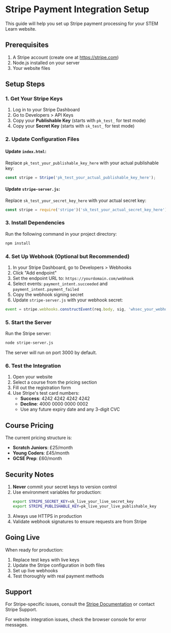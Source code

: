 # Stripe Payment Integration Setup

This guide will help you set up Stripe payment processing for your STEM Learn website.

## Prerequisites

1. A Stripe account (create one at https://stripe.com)
2. Node.js installed on your server
3. Your website files

## Setup Steps

### 1. Get Your Stripe Keys

1. Log in to your Stripe Dashboard
2. Go to Developers > API Keys
3. Copy your **Publishable Key** (starts with `pk_test_` for test mode)
4. Copy your **Secret Key** (starts with `sk_test_` for test mode)

### 2. Update Configuration Files

#### Update `index.html`:
Replace `pk_test_your_publishable_key_here` with your actual publishable key:
```javascript
const stripe = Stripe('pk_test_your_actual_publishable_key_here');
```

#### Update `stripe-server.js`:
Replace `sk_test_your_secret_key_here` with your actual secret key:
```javascript
const stripe = require('stripe')('sk_test_your_actual_secret_key_here');
```

### 3. Install Dependencies

Run the following command in your project directory:
```bash
npm install
```

### 4. Set Up Webhook (Optional but Recommended)

1. In your Stripe Dashboard, go to Developers > Webhooks
2. Click "Add endpoint"
3. Set the endpoint URL to: `https://yourdomain.com/webhook`
4. Select events: `payment_intent.succeeded` and `payment_intent.payment_failed`
5. Copy the webhook signing secret
6. Update `stripe-server.js` with your webhook secret:
```javascript
event = stripe.webhooks.constructEvent(req.body, sig, 'whsec_your_webhook_secret_here');
```

### 5. Start the Server

Run the Stripe server:
```bash
node stripe-server.js
```

The server will run on port 3000 by default.

### 6. Test the Integration

1. Open your website
2. Select a course from the pricing section
3. Fill out the registration form
4. Use Stripe's test card numbers:
   - **Success**: 4242 4242 4242 4242
   - **Decline**: 4000 0000 0000 0002
   - Use any future expiry date and any 3-digit CVC

## Course Pricing

The current pricing structure is:
- **Scratch Juniors**: £25/month
- **Young Coders**: £45/month  
- **GCSE Prep**: £60/month

## Security Notes

1. **Never** commit your secret keys to version control
2. Use environment variables for production:
   ```bash
   export STRIPE_SECRET_KEY=sk_live_your_live_secret_key
   export STRIPE_PUBLISHABLE_KEY=pk_live_your_live_publishable_key
   ```
3. Always use HTTPS in production
4. Validate webhook signatures to ensure requests are from Stripe

## Going Live

When ready for production:
1. Replace test keys with live keys
2. Update the Stripe configuration in both files
3. Set up live webhooks
4. Test thoroughly with real payment methods

## Support

For Stripe-specific issues, consult the [Stripe Documentation](https://stripe.com/docs) or contact Stripe Support.

For website integration issues, check the browser console for error messages.
